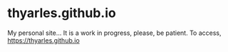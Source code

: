 # thyarles.github.io
My personal site... It is a work in progress, please, be patient. To access, https://thyarles.github.io
